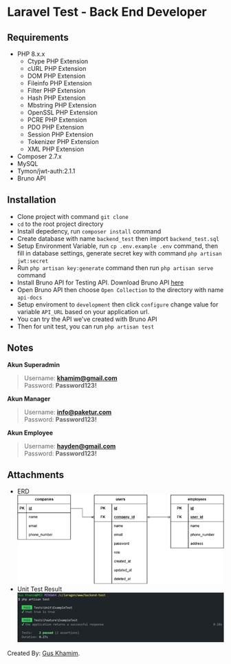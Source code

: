 # Laravel Test - Back End Developer

## Requirements
- PHP 8.x.x
    - Ctype PHP Extension
    - cURL PHP Extension
    - DOM PHP Extension
    - Fileinfo PHP Extension
    - Filter PHP Extension
    - Hash PHP Extension
    - Mbstring PHP Extension
    - OpenSSL PHP Extension
    - PCRE PHP Extension
    - PDO PHP Extension
    - Session PHP Extension
    - Tokenizer PHP Extension
    - XML PHP Extension
- Composer 2.7.x
- MySQL
- Tymon/jwt-auth:2.1.1
- Bruno API

## Installation

- Clone project with command `git clone`
- `cd` to the root project directory
- Install depedency, run `composer install` command
- Create database with name `backend_test` then import `backend_test.sql`
- Setup Environment Variable, run `cp .env.example .env` command, then fill in database settings, generate secret key with command `php artisan jwt:secret` 
- Run `php artisan key:generate` command then run `php artisan serve` command
- Install Bruno API for Testing API. Download Bruno API [here](https://docs.usebruno.com/get-started/bruno-basics/download)
- Open Bruno API then choose `Open Collection` to the directory with name `api-docs`
- Setup enviroment to `development` then click `configure` change value for variable `API_URL` based on your application url.
- You can try the API we've created with Bruno API
- Then for unit test, you can run `php artisan test`


## Notes

**Akun Superadmin**
> Username: **khamim@gmail.com** <br>
> Password: **Password123!**

**Akun Manager**
> Username: **info@paketur.com** <br>
> Password: **Password123!**

**Akun Employee**
> Username: **hayden@gmail.com** <br>
> Password: **Password123!**


## Attachments
- ERD
![ERD](https://github.com/amimhayden22/backend-test/blob/main/ERD%20Backend%20Test%20Laravel%20-%20CRM%20Employee.drawio.png?raw=true)
- Unit Test Result
![Unit Test](https://github.com/amimhayden22/backend-test/blob/main/Unit%20Test%20Result.png?raw=true) 

Created By: [Gus Khamim](https://khamim.my.id).
